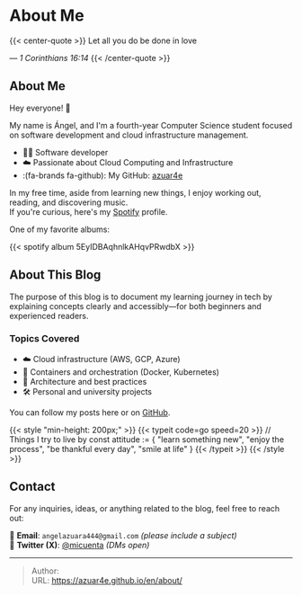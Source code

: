# About Me


{{< center-quote >}}
Let all you do be done in love

_— 1 Corinthians 16:14_
{{< /center-quote >}}

## About Me

Hey everyone! 👋

My name is Ángel, and I'm a fourth-year Computer Science student focused on software development and cloud infrastructure management.

- 👨‍💻 Software developer  
- ☁️ Passionate about Cloud Computing and Infrastructure
- :(fa-brands fa-github): My GitHub: [azuar4e](https://github.com/azuar4e)

In my free time, aside from learning new things, I enjoy working out, reading, and discovering music.  
If you're curious, here's my [Spotify](https://open.spotify.com/user/angelazuara444?si=ce1ed5f9f35942ae) profile.

One of my favorite albums:

{{< spotify album 5EyIDBAqhnlkAHqvPRwdbX >}}

## About This Blog

The purpose of this blog is to document my learning journey in tech by explaining concepts clearly and accessibly—for both beginners and experienced readers.

### Topics Covered

- ☁️ Cloud infrastructure (AWS, GCP, Azure)  
- 🐳 Containers and orchestration (Docker, Kubernetes)  
- 🧠 Architecture and best practices  
- 🛠️ Personal and university projects

You can follow my posts here or on [GitHub](https://github.com/azuar4e).

{{< style "min-height: 200px;" >}}
{{< typeit code=go speed=20 >}}
// Things I try to live by
const attitude := {
  "learn something new",
  "enjoy the process",
  "be thankful every day",
  "smile at life"
}
{{< /typeit >}}
{{< /style >}}

## Contact

For any inquiries, ideas, or anything related to the blog, feel free to reach out:

📮 **Email**: `angelazuara444@gmail.com` _(please include a subject)_  
📱 **Twitter (X)**: [@micuenta](link) _(DMs open)_

---

> Author: <no value>  
> URL: https://azuar4e.github.io/en/about/  

